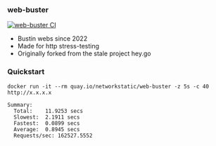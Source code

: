 ### web-buster

[![web-buster CI](https://github.com/nerdalert/web-buster/actions/workflows/build-image.yml/badge.svg)](https://github.com/nerdalert/web-buster/actions/workflows/build-image.yml)

- Bustin webs since 2022
- Made for http stress-testing
- Originally forked from the stale project hey.go

### Quickstart 

```shell
docker run -it --rm quay.io/networkstatic/web-buster -z 5s -c 40 http://x.x.x.x

Summary:
  Total:	11.9253 secs
  Slowest:	2.1911 secs
  Fastest:	0.0899 secs
  Average:	0.8945 secs
  Requests/sec:	162527.5552
```
